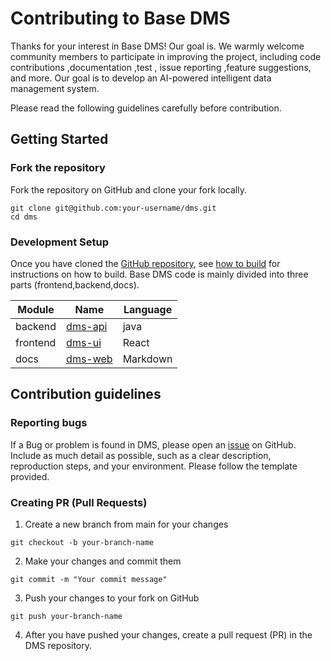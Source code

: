 # Contributing to Base DMS

Thanks for your interest in Base DMS! Our goal is. We warmly welcome community members to participate in improving the
project, including code contributions ,documentation ,test , issue reporting ,feature suggestions, and more. Our goal is
to develop an AI-powered intelligent data management system.

Please read the following guidelines carefully before contribution.

## Getting Started

### Fork the repository

Fork the repository on GitHub and clone your fork locally.

```shell
git clone git@github.com:your-username/dms.git
cd dms
```

### Development Setup

Once you have cloned the [GitHub repository](https://github.com/gleiyu/dms), see [how to build](how-to-build.md) for
instructions on how to build. Base DMS code is mainly divided into three parts (frontend,backend,docs).

| Module   | Name                                                       | Language |
|----------|------------------------------------------------------------|----------|
| backend  | [dms-api](https://github.com/basedt/dms/tree/main/dms-api) | java     |
| frontend | [dms-ui](https://github.com/basedt/dms/tree/main/dms-ui)   | React    |
| docs     | [dms-web](https://github.com/basedt/dms-web)               | Markdown |

## Contribution guidelines

### Reporting bugs

If a Bug or problem is found in DMS, please open an [issue](https://github.com/basedt/dms/issues) on GitHub. Include as
much detail as possible, such as a clear
description, reproduction steps, and your environment. Please follow the template provided.

### Creating PR (Pull Requests)

1. Create a new branch from main for your changes

```shell
git checkout -b your-branch-name
```

2. Make your changes and commit them

```shell
git commit -m "Your commit message"
```

3. Push your changes to your fork on GitHub

```shell
git push your-branch-name
```

4. After you have pushed your changes, create a pull request (PR) in the DMS repository.